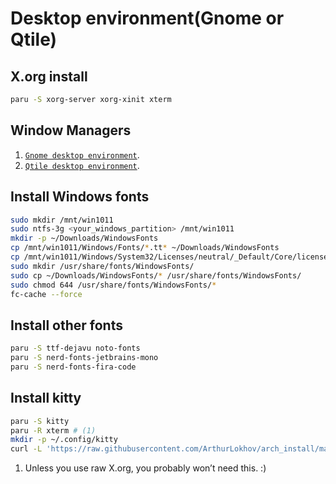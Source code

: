 # Desktop environment(Gnome or Qtile)

## X.org install
```sh
paru -S xorg-server xorg-xinit xterm
```

## Window Managers
1. [`Gnome desktop environment`](./gnome_desktop_env.md).
2. [`Qtile desktop environment`](./qtile_desktop_env.md).

## Install Windows fonts
```sh
sudo mkdir /mnt/win1011
sudo ntfs-3g <your_windows_partition> /mnt/win1011
mkdir -p ~/Downloads/WindowsFonts
cp /mnt/win1011/Windows/Fonts/*.tt* ~/Downloads/WindowsFonts
cp /mnt/win1011/Windows/System32/Licenses/neutral/_Default/Core/license.rtf ~/Downloads/WindowsFonts
sudo mkdir /usr/share/fonts/WindowsFonts/
sudo cp ~/Downloads/WindowsFonts/* /usr/share/fonts/WindowsFonts/
sudo chmod 644 /usr/share/fonts/WindowsFonts/*
fc-cache --force
```

## Install other fonts
```sh
paru -S ttf-dejavu noto-fonts
paru -S nerd-fonts-jetbrains-mono
paru -S nerd-fonts-fira-code
```

## Install kitty
```sh
paru -S kitty
paru -R xterm # (1)
mkdir -p ~/.config/kitty
curl -L 'https://raw.githubusercontent.com/ArthurLokhov/arch_install/master/configs/kitty.conf' > ~/.config/kitty/kitty.conf
```

1. Unless you use raw X.org, you probably won’t need this. :)